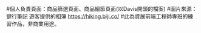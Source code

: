 #個人負責頁面：商品篩選頁面、商品細節頁面(以Davis開頭的檔案)
#圖片來源：健行筆記 遊客提供的相簿 https://hiking.biji.co/
#此為資展前端工程師專班的練習作品，非商業用途。